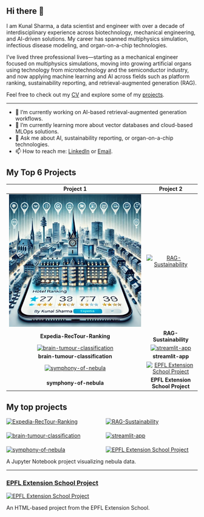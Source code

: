 <!--
**kusharma/kusharma** is a ✨ _special_ ✨ repository because its `README.md` (this file) appears on your GitHub profile.

Here are some ideas to get you started:

- 🔭 I’m currently working on ...
- 🌱 I’m currently learning ...
- 👯 I’m looking to collaborate on ...
- 🤔 I’m looking for help with ...
- 💬 Ask me about ...
- 📫 How to reach me: ...
- 😄 Pronouns: ...
- ⚡ Fun fact: ...
-->

## Hi there 👋

I am Kunal Sharma, a data scientist and engineer with over a decade of interdisciplinary experience across biotechnology, mechanical engineering, and AI-driven solutions. My career has spanned multiphysics simulation, infectious disease modeling, and organ-on-a-chip technologies.

I’ve lived three professional lives—starting as a mechanical engineer focused on multiphysics simulations, moving into growing artificial organs using technology from microtechnology and the semiconductor industry, and now applying machine learning and AI across fields such as platform ranking, sustainability reporting, and retrieval-augmented generation (RAG).

Feel free to check out my [CV](link-to-CV) and explore some of my [projects](https://github.com/kusharma?tab=repositories).

---

- 🔭 I’m currently working on AI-based retrieval-augmented generation workflows.
- 🌱 I’m currently learning more about vector databases and cloud-based MLOps solutions.
- 💬 Ask me about AI, sustainability reporting, or organ-on-a-chip technologies.
- 📫 How to reach me: [LinkedIn](https://www.linkedin.com/in/drkunalsharma/) or [Email](mailto:kunal.nit90@gmail.com).

## My Top 6 Projects

| Project 1 | Project 2 |
|:---------:|:---------:|
| [![Expedia-RecTour-Ranking](https://github.com/kusharma/Expedia-RecTour-Ranking/blob/main/Expedia_KuSharma_DALLE.png)](https://github.com/kusharma/Expedia-RecTour-Ranking) | [![RAG-Sustainability](https://github.com/kusharma/RAG-Sustainability/blob/main/RAG_image.png)](https://github.com/kusharma/RAG-Sustainability) |
| **Expedia-RecTour-Ranking** | **RAG-Sustainability** |
| [![brain-tumour-classification](https://github.com/kusharma/brain-tumour-classification/blob/main/brain_tumour_image.png)](https://github.com/kusharma/brain-tumour-classification) | [![streamlit-app](https://github.com/kusharma/streamlit-app/blob/main/streamlit_image.png)](https://github.com/kusharma/streamlit-app) |
| **brain-tumour-classification** | **streamlit-app** |
| [![symphony-of-nebula](https://github.com/kusharma/symphony-of-nebula/blob/main/nebula_image.png)](https://github.com/kusharma/symphony-of-nebula) | [![EPFL Extension School Project](https://github.com/kusharma/epfl-extension-school-project/blob/main/epfl_image.png)](https://github.com/kusharma/epfl-extension-school-project) |
| **symphony-of-nebula** | **EPFL Extension School Project** |



## My top projects

<div style="display: flex; flex-wrap: wrap; gap: 20px;">
  <div style="flex: 1; min-width: 45%;">
    <a href="https://github.com/kusharma/Expedia-RecTour-Ranking">
      <img src="https://github.com/kusharma/Expedia-RecTour-Ranking/Expedia_KuSharma_DALLE.png" alt="Expedia-RecTour-Ranking" style="width: 100%;">
    </a>
  </div>

  <div style="flex: 1; min-width: 45%;">
    <a href="https://github.com/kusharma/RAG-Sustainability">
      <img src="https://github.com/kusharma/RAG-Sustainability/raw/main/project_image.png" alt="RAG-Sustainability" style="width: 100%;">
    </a>
  </div>

  <div style="flex: 1; min-width: 45%;">
    <a href="https://github.com/kusharma/brain-tumour-classification">
      <img src="https://github.com/kusharma/brain-tumour-classification/raw/main/project_image.png" alt="brain-tumour-classification" style="width: 100%;">
    </a>
  </div>

  <div style="flex: 1; min-width: 45%;">
    <a href="https://github.com/kusharma/streamlit-app">
      <img src="https://github.com/kusharma/streamlit-app/raw/main/project_image.png" alt="streamlit-app" style="width: 100%;">
    </a>
  </div>

  <div style="flex: 1; min-width: 45%;">
    <a href="https://github.com/kusharma/symphony-of-nebula">
      <img src="https://github.com/kusharma/symphony-of-nebula/raw/main/project_image.png" alt="symphony-of-nebula" style="width: 100%;">
    </a>
  </div>

  <div style="flex: 1; min-width: 45%;">
    <a href="https://github.com/kusharma/epfl-extension-school-project">
      <img src="https://github.com/kusharma/epfl-extension-school-project/raw/main/project_image.png" alt="EPFL Extension School Project" style="width: 100%;">
    </a>
  </div>
</div>


A Jupyter Notebook project visualizing nebula data.

---

### [EPFL Extension School Project](https://github.com/kusharma/epfl-extension-school-project)
[![EPFL Extension School Project](https://github.com/kusharma/epfl-extension-school-project/raw/main/project_image.png)](https://github.com/kusharma/epfl-extension-school-project)

An HTML-based project from the EPFL Extension School.
